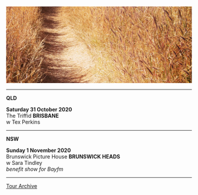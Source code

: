 ![](data/image/news/tourbanner2.jpg)


* * * * *

**QLD**

**Saturday 31 October 2020**\
The Triffid **BRISBANE**\
w Tex Perkins

* * * * *

**NSW**

**Sunday 1 November 2020**\
Brunswick Picture House **BRUNSWICK HEADS**\
w Sara Tindley\
*benefit show for Bayfm*

* * * * *

[Tour Archive](tour/archive)
